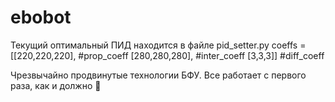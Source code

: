 # ebobot

Текущий оптимальный ПИД находится в файле pid_setter.py
coeffs = [[220,220,220],   #prop_coeff
         [280,280,280],    #inter_coeff
         [3,3,3]]          #diff_coeff 



Чрезвычайно продвинутые технологии БФУ.
Все работает с первого раза, как и должно
:100:



